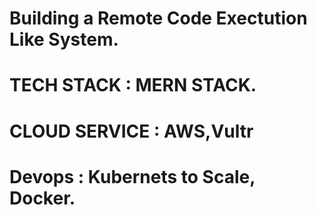 # Building a Remote Code Exectution Like System.

# TECH STACK : MERN STACK.
# CLOUD SERVICE : AWS,Vultr
# Devops : Kubernets to Scale, Docker.
#